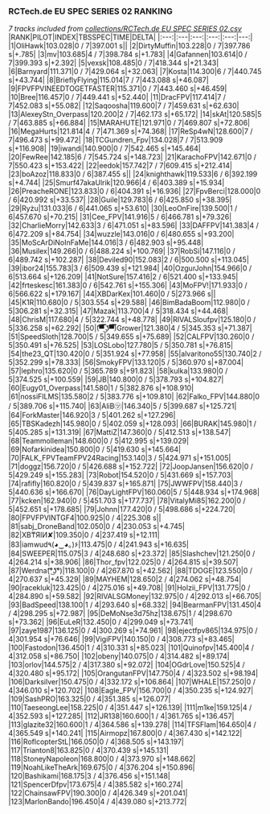 ### RCTech.de EU SPEC SERIES 02 RANKING
*7 tracks included from [collections/RCTech.de EU SPEC SERIES 02.csv](/collections/RCTech.de%20EU%20SPEC%20SERIES%2002.csv)*
|RANK|PILOT|INDEX|TBSSPEC|TIME|DELTA|
|:---:|:---|:---:|:---:|:---:|---:|
|1|OliHawk|103.028|0 / 7|397.001 s||
|2|DirtyMuffin|103.228|0 / 7|397.786 s|+.785|
|3|mv|103.685|4 / 7|398.784 s|+1.783|
|4|Gafannen|103.614|0 / 7|399.393 s|+2.392|
|5|vexsk|108.485|0 / 7|418.344 s|+21.343|
|6|Barnyard|111.371|0 / 7|429.064 s|+32.063|
|7|Kosta|114.300|6 / 7|440.745 s|+43.744|
|8|BrieflyFlying|115.014|7 / 7|443.088 s|+46.087|
|9|FPVFPVINEEDTOGETFASTER|115.371|0 / 7|443.460 s|+46.459|
|10|Bree|116.457|0 / 7|449.441 s|+52.440|
|11|DracFPV|117.414|7 / 7|452.083 s|+55.082|
|12|Saqoosha|119.600|7 / 7|459.631 s|+62.630|
|13|AlexeyStn_Overpass|120.200|2 / 7|462.173 s|+65.172|
|14|skAt|120.585|5 / 7|463.885 s|+66.884|
|15|MARAHUTE|121.971|0 / 7|469.807 s|+72.806|
|16|MegaHurts|121.814|4 / 7|471.369 s|+74.368|
|17|ReSp4wN|128.600|7 / 7|496.473 s|+99.472|
|18|TCGundren_Fpv|134.028|7 / 7|513.909 s|+116.908|
|19|iwandi|140.900|0 / 7|542.465 s|+145.464|
|20|FewRee|142.185|6 / 7|545.724 s|+148.723|
|21|KarachoFPV|142.671|0 / 7|550.423 s|+153.422|
|22|eedok|157.742|7 / 7|609.415 s|+212.414|
|23|boAzoz|118.833|0 / 6|387.455 s||
|24|knighthawk|119.533|6 / 6|392.199 s|+4.744|
|25|Smurf47akaUlrik|120.966|4 / 6|403.389 s|+15.934|
|26|PreacheRONE|123.833|0 / 6|404.391 s|+16.936|
|27|FpvBerci|128.000|0 / 6|420.992 s|+33.537|
|28|Guile|129.783|6 / 6|425.850 s|+38.395|
|29|Ryżu|131.033|6 / 6|441.065 s|+53.610|
|30|LeoOnFire|139.500|1 / 6|457.670 s|+70.215|
|31|Cee_FPV|141.916|5 / 6|466.781 s|+79.326|
|32|CharlieMorry|142.633|3 / 6|471.051 s|+83.596|
|33|DAFFPV|141.383|4 / 6|472.209 s|+84.754|
|34|wuzzle|143.016|0 / 6|480.655 s|+93.200|
|35|MoScArDiNoInFaMe|144.016|3 / 6|482.903 s|+95.448|
|36|Musilex|149.266|0 / 6|488.224 s|+100.769|
|37|RobSi|147.116|0 / 6|489.742 s|+102.287|
|38|Deviled90|152.083|2 / 6|500.500 s|+113.045|
|39|ibor24|155.783|3 / 6|509.439 s|+121.984|
|40|OzgurJohn|154.966|0 / 6|513.664 s|+126.209|
|41|NotSure|157.416|2 / 6|521.400 s|+133.945|
|42|frteskesc|161.383|0 / 6|542.761 s|+155.306|
|43|MoFPV!|171.933|0 / 6|566.622 s|+179.167|
|44|XBDarKex|101.460|0 / 5|273.966 s||
|45|K1R|110.680|0 / 5|303.554 s|+29.588|
|46|BimBadaBoom|112.980|0 / 5|306.281 s|+32.315|
|47|Mazak|113.700|4 / 5|318.434 s|+44.468|
|48|ChrisM|117.680|4 / 5|322.744 s|+48.778|
|49|RIVALSloufpv|125.180|0 / 5|336.258 s|+62.292|
|50|(͡▀̿̿ ͜ʖ͡▀̿̿)Grower|121.380|4 / 5|345.353 s|+71.387|
|51|SpeedSloth|128.700|5 / 5|349.655 s|+75.689|
|52|CALFPV|130.260|0 / 5|350.491 s|+76.525|
|53|LOSLobo|127.780|5 / 5|350.781 s|+76.815|
|54|the23_QT|130.420|0 / 5|351.924 s|+77.958|
|55|alvaritono55|130.740|2 / 5|352.299 s|+78.333|
|56|SmokyFPV|133.120|5 / 5|360.970 s|+87.004|
|57|lephro|135.620|0 / 5|365.789 s|+91.823|
|58|kulka|133.980|0 / 5|374.525 s|+100.559|
|59|JB|140.800|0 / 5|378.793 s|+104.827|
|60|Eugy01_Overpass|141.580|1 / 5|382.876 s|+108.910|
|61|nossiFILMS|135.580|2 / 5|383.776 s|+109.810|
|62|Falko_FPV|144.880|0 / 5|389.706 s|+115.740|
|63|AliB㋡|146.340|5 / 5|399.687 s|+125.721|
|64|ForkMaster|146.920|3 / 5|401.262 s|+127.296|
|65|TBSKadezh|145.980|0 / 5|402.059 s|+128.093|
|66|BURAK|145.980|1 / 5|405.285 s|+131.319|
|67|MattiZ|147.360|0 / 5|412.513 s|+138.547|
|68|Teammolleman|148.600|0 / 5|412.995 s|+139.029|
|69|Nofarkinidea|150.800|0 / 5|419.630 s|+145.664|
|70|FALK_FPVTeamFPV24Racing|153.140|3 / 5|424.971 s|+151.005|
|71|doggz|156.720|0 / 5|426.688 s|+152.722|
|72|JoopJansen|156.620|0 / 5|429.249 s|+155.283|
|73|Robot|154.520|0 / 5|431.669 s|+157.703|
|74|rafifly|160.820|0 / 5|439.837 s|+165.871|
|75|JWWFPV|158.440|3 / 5|440.636 s|+166.670|
|76|DayLightFPV|160.060|5 / 5|448.934 s|+174.968|
|77|kcken|162.940|0 / 5|451.703 s|+177.737|
|78|VitalyMi85|162.200|0 / 5|452.651 s|+178.685|
|79|Johnn|177.420|0 / 5|498.686 s|+224.720|
|80|FPVFPVINTGF4|100.925|0 / 4|225.308 s||
|81|sabj_DroneBand|102.050|0 / 4|230.053 s|+4.745|
|82|XB₸ЯIИ✘|109.350|0 / 4|237.419 s|+12.111|
|83|iamwud٩(◕‿◕｡)۶|113.475|0 / 4|241.943 s|+16.635|
|84|SWEEPER|115.075|3 / 4|248.680 s|+23.372|
|85|Slashchev|121.250|0 / 4|264.214 s|+38.906|
|86|Thor_fpv|122.025|0 / 4|264.815 s|+39.507|
|87|Werdna(͡°͜ʖ͡°)|118.100|0 / 4|267.870 s|+42.562|
|88|TDOGE|123.550|0 / 4|270.637 s|+45.329|
|89|MAYHEM|128.650|2 / 4|274.062 s|+48.754|
|90|racekluk|123.425|0 / 4|275.016 s|+49.708|
|91|Holzii_FPV|131.775|0 / 4|284.890 s|+59.582|
|92|RIVALSGMoney|132.975|0 / 4|292.013 s|+66.705|
|93|BadSpeed|138.100|1 / 4|293.640 s|+68.332|
|94|BearmanFPV|131.450|4 / 4|298.295 s|+72.987|
|95|DeMoNse3d75hz|138.675|1 / 4|298.670 s|+73.362|
|96|EuLeR|132.450|0 / 4|299.049 s|+73.741|
|97|zaye1987|136.125|0 / 4|300.269 s|+74.961|
|98|ejectfpv865|134.975|0 / 4|301.954 s|+76.646|
|99|VigiFPV|140.150|0 / 4|308.773 s|+83.465|
|100|Fastodon|136.450|1 / 4|310.331 s|+85.023|
|101|Quinofpv|145.400|4 / 4|312.058 s|+86.750|
|102|obeny|140.075|0 / 4|314.482 s|+89.174|
|103|orlov|144.575|2 / 4|317.380 s|+92.072|
|104|OGdrLove|150.525|4 / 4|320.480 s|+95.172|
|105|OrangutanFPV|147.750|4 / 4|323.502 s|+98.194|
|106|Darksilver|150.475|0 / 4|332.172 s|+106.864|
|107|WHALE|157.250|0 / 4|346.010 s|+120.702|
|108|Eagle_FPV|156.700|0 / 4|350.235 s|+124.927|
|109|SashPRO|163.325|0 / 4|351.385 s|+126.077|
|110|TaeseongLee|158.225|0 / 4|351.447 s|+126.139|
|111|m1ke|159.125|4 / 4|352.593 s|+127.285|
|112|JR138|160.600|1 / 4|361.765 s|+136.457|
|113|glazite32|160.600|1 / 4|364.586 s|+139.278|
|114|TFSFlam|164.650|4 / 4|365.549 s|+140.241|
|115|Airmopz|167.800|0 / 4|367.430 s|+142.122|
|116|RoflcopterStL|166.050|0 / 4|368.505 s|+143.197|
|117|Trianton8|163.825|0 / 4|370.439 s|+145.131|
|118|StoneyNapoleon|168.800|0 / 4|373.970 s|+148.662|
|119|NoahLikeTheArk|169.675|0 / 4|376.204 s|+150.896|
|120|Bashikami|168.175|3 / 4|376.456 s|+151.148|
|121|SpencerDfpv|173.675|4 / 4|385.582 s|+160.274|
|122|ChainsawFPV|190.300|0 / 4|426.349 s|+201.041|
|123|MarlonBando|196.450|4 / 4|439.080 s|+213.772|
